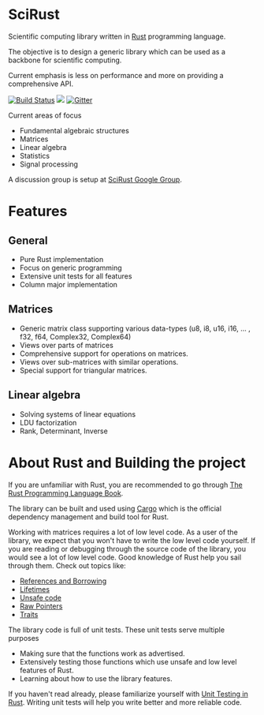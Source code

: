SciRust
==============

Scientific computing library written in 
[Rust](http://www.rust-lang.org/) programming language. 

The objective is to design a generic library which can be used as a backbone for scientific computing.

Current emphasis is less on performance and more on providing a comprehensive API.


[![Build Status](https://travis-ci.org/indigits/scirust.svg?branch=master)](https://travis-ci.org/indigits/scirust)
[![](http://meritbadge.herokuapp.com/scirust)](https://crates.io/crates/scirust)
[![Gitter](https://badges.gitter.im/Join%20Chat.svg)](https://gitter.im/indigits/scirust?utm_source=badge&utm_medium=badge&utm_campaign=pr-badge)


Current areas of focus

* Fundamental algebraic structures
* Matrices
* Linear algebra
* Statistics 
* Signal processing



A discussion group is setup at
[SciRust Google Group](https://groups.google.com/forum/#!forum/scirust).

# Features

## General 

* Pure Rust implementation
* Focus on generic programming
* Extensive unit tests for all features
* Column major implementation

## Matrices

* Generic matrix class supporting various data-types 
 (u8, i8, u16, i16, ... , f32, f64, Complex32, Complex64)
* Views over parts of matrices
* Comprehensive support for operations on matrices.
* Views over sub-matrices with similar operations.
* Special support for triangular matrices.



## Linear algebra

* Solving systems of linear equations
* LDU factorization
* Rank, Determinant, Inverse



# About Rust and Building the project


If you are unfamiliar with Rust, you are recommended to go through
[The Rust Programming Language Book](https://doc.rust-lang.org/book/README.html).

The library can be built and used using 
[Cargo](http://doc.crates.io/guide.html) which is the official
dependency management and build tool for Rust.


Working with matrices requires a lot of low level code. As
a user of the library, we expect that you won't have to write
the low level code yourself. If you are reading or debugging
through the source code of the library, you would see a lot
of low level code. Good knowledge of Rust 
help you sail through them. Check out topics like: 

* [References and Borrowing](https://doc.rust-lang.org/book/references-and-borrowing.html)
* [Lifetimes](https://doc.rust-lang.org/book/lifetimes.html)
* [Unsafe code](https://doc.rust-lang.org/book/unsafe.html)
* [Raw Pointers](https://doc.rust-lang.org/book/raw-pointers.html)
* [Traits](https://doc.rust-lang.org/book/traits.html)


The library code is full of unit tests. These unit tests serve
multiple purposes

* Making sure that the functions work as advertised.
* Extensively testing those functions which use unsafe and low level
  features of Rust.
* Learning about how to use the library features.


If you haven't read already, please familiarize yourself with
[Unit Testing in Rust](https://doc.rust-lang.org/book/testing.html).
Writing unit tests will help you write better and more reliable code.




